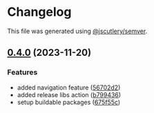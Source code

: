 # Changelog

This file was generated using [@jscutlery/semver](https://github.com/jscutlery/semver).

## [0.4.0](https://github.com/deriv-com/deriv-com-v2/compare/hooks-0.3.0...hooks-0.4.0) (2023-11-20)

### Features

- added navigation feature ([56702d2](https://github.com/deriv-com/deriv-com-v2/commit/56702d2bac2e9c081ca7f986fead7f50f53723e4))
- added release libs action ([b799436](https://github.com/deriv-com/deriv-com-v2/commit/b7994362021f5da9c1d02cd995c8ee0bd8c353a7))
- setup buildable packages ([675f55c](https://github.com/deriv-com/deriv-com-v2/commit/675f55c6b1d1984596a664306deab038383a9f31))
